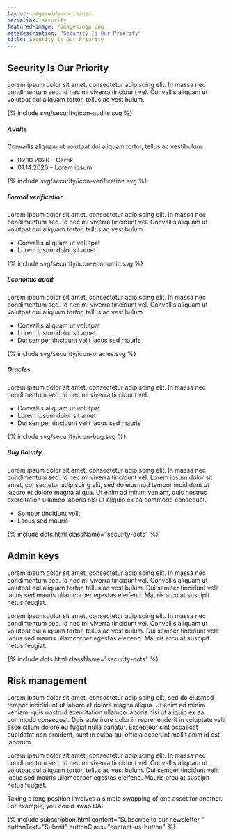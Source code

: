 ```yaml
---
layout: page-wide-container
permalink: security
featured-image: /images/ogp.png
metadescription: "Security Is Our Priority"
title: Security Is Our Priority
---
```


<section class="text-center color-primary">
    <div class="container container-md">
        <h1 class="fs-46 fs-sm-32 fw-800 lh-120 mt-60 mb-30 fs-sm-32 color-black">Security Is Our Priority</h1>
    </div>
    <div class="container container-md">
        <p class="fs-20 fs-sm-13 lh-160 mb-80">Lorem ipsum dolor sit amet, consectetur adipiscing elit. In massa nec condimentum sed. Id nec mi viverra tincidunt vel. Convallis aliquam ut volutpat dui aliquam tortor, tellus ac vestibulum. </p>
    </div>
</section>

<section>
    <div class="container container-xl">
        <div class="item-list-security"> 
            <div class="icon icon-list-security">
                {% include svg/security/icon-audits.svg %}
            </div>
            <div class="description description-list-security">
                <h5>Audits</h5>
                <p>Convallis aliquam ut volutpat dui aliquam tortor, tellus ac vestibulum.</p>
                <ul>
                    <li>02.10.2020 – Certik</li>
                    <li>01.14.2020 – Lorem ipsum</li>
                </ul>
            </div>
        </div>
        <div class="item-list-security"> 
            <div class="icon icon-list-security">
                {% include svg/security/icon-verification.svg %}
            </div>
            <div class="description description-list-security">
                <h5>Formal verification</h5>
                <p>Lorem ipsum dolor sit amet, consectetur adipiscing elit. In massa nec condimentum sed. Id nec mi viverra tincidunt vel. Convallis aliquam ut volutpat dui aliquam tortor, tellus ac vestibulum.</p>
                <ul>
                    <li>Convallis aliquam ut volutpat</li>
                    <li>Lorem ipsum dolor sit amet</li>
                </ul>
            </div>
        </div>
        <div class="item-list-security"> 
            <div class="icon icon-list-security">
                {% include svg/security/icon-economic.svg %}
            </div>
            <div class="description description-list-security">
                <h5>Economic audit</h5>
                <p>Lorem ipsum dolor sit amet, consectetur adipiscing elit. In massa nec condimentum sed. Id nec mi viverra tincidunt vel. Convallis aliquam ut volutpat dui aliquam tortor, tellus ac vestibulum.</p>
                <ul>
                    <li>Convallis aliquam ut volutpat</li>
                    <li>Lorem ipsum dolor sit amet</li>
                    <li>Dui semper tincidunt velit lacus sed mauris</li>
                </ul>
            </div>
        </div>
        <div class="item-list-security"> 
            <div class="icon icon-list-security">
                {% include svg/security/icon-oracles.svg %}
            </div>
            <div class="description description-list-security">
                <h5>Oracles</h5>
                <p>Lorem ipsum dolor sit amet, consectetur adipiscing elit. In massa nec condimentum sed. Id nec mi viverra tincidunt vel.</p>
                <ul>
                    <li>Convallis aliquam ut volutpat</li>
                    <li>Lorem ipsum dolor sit amet</li>
                    <li>Dui semper tincidunt velit lacus sed mauris</li>
                </ul>
            </div>
        </div>
        <div class="item-list-security"> 
            <div class="icon icon-list-security">
                {% include svg/security/icon-bug.svg %}
            </div>
            <div class="description description-list-security">
                <h5>Bug Bounty</h5>
                <p>Lorem ipsum dolor sit amet, consectetur adipiscing elit. In massa nec condimentum sed. Id nec mi viverra tincidunt vel. Lorem ipsum dolor sit amet, consectetur adipiscing elit, sed do eiusmod tempor incididunt ut labore et dolore magna aliqua. Ut enim ad minim veniam, quis nostrud exercitation ullamco laboris nisi ut aliquip ex ea commodo consequat. </p>
                <ul>
                    <li>Semper tincidunt velit</li>
                    <li>Lacus sed mauris</li>
                </ul>
            </div>
        </div>
    </div>
</section>

{% include dots.html className="security-dots" %}

<section class="bg-primary color-white pt-60 pb-120">
    <div class="container container-sm text-center">
        <h2 class="fs-32 fw-800 lh-120 mt-40 mb-30 color-white">Admin keys</h2>
    </div>
    <div class="container container-md">
        <p class="fs-18 fs-sm-13 lh-160 fw-200 mb-15">Lorem ipsum dolor sit amet, consectetur adipiscing elit. In massa nec condimentum sed. Id nec mi viverra tincidunt vel. Convallis aliquam ut volutpat dui aliquam tortor, tellus ac vestibulum. Dui semper tincidunt velit lacus sed mauris ullamcorper egestas eleifend. Mauris arcu at suscipit netus feugiat. </p>
        <p class="fs-18 fs-sm-13 lh-160 fw-200 mb-15">Lorem ipsum dolor sit amet, consectetur adipiscing elit. In massa nec condimentum sed. Id nec mi viverra tincidunt vel. Convallis aliquam ut volutpat dui aliquam tortor, tellus ac vestibulum. Dui semper tincidunt velit lacus sed mauris ullamcorper egestas eleifend. Mauris arcu at suscipit netus feugiat. </p>
    </div>
</section>

{% include dots.html className="security-dots" %}

<section class="bg-secondary bt-secondary bt-20 color-white pt-40 pb-120">
    <div class="container container-sm text-center">
        <h2 class="fs-32 fw-800 lh-120 mt-40 mb-30 color-white">Risk management</h2>
    </div>
    <div class="container container-md">
        <p class="fs-18 fs-sm-13 lh-160 fw-200 mb-15">Lorem ipsum dolor sit amet, consectetur adipiscing elit, sed do eiusmod tempor incididunt ut labore et dolore magna aliqua. Ut enim ad minim veniam, quis nostrud exercitation ullamco laboris nisi ut aliquip ex ea commodo consequat. Duis aute irure dolor in reprehenderit in voluptate velit esse cillum dolore eu fugiat nulla pariatur. Excepteur sint occaecat cupidatat non proident, sunt in culpa qui officia deserunt mollit anim id est laborum.</p>
        <p class="fs-18 fs-sm-13 lh-160 fw-200 mb-15">Lorem ipsum dolor sit amet, consectetur adipiscing elit. In massa nec condimentum sed. Id nec mi viverra tincidunt vel. Convallis aliquam ut volutpat dui aliquam tortor, tellus ac vestibulum. Dui semper tincidunt velit lacus sed mauris ullamcorper egestas eleifend. Mauris arcu at suscipit netus feugiat.</p>
        <p class="fs-18 fs-sm-13 lh-160 fw-200 mb-15">Taking a long position involves a simple swapping of one asset for another. For example, you could swap DAI </p>
    </div>
</section>

<section class="wrapper-subscription">
    {% include subscription.html content="Subscribe to our newsletter " buttonText="Submit" buttonClass="contact-us-button" %}
</section>